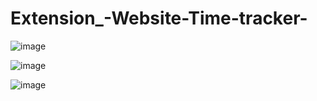 # Extension_-Website-Time-tracker-

![image](https://github.com/anantnipunge/Extension_-Website-Time-tracker-/assets/82041920/31cfd5fd-d9d2-4eb3-bd4d-7346a0114cdb)

![image](https://github.com/anantnipunge/Extension_-Website-Time-tracker-/assets/82041920/429746bd-8d4b-499d-910c-c9a15ac0f282)

![image](https://github.com/anantnipunge/Extension_-Website-Time-tracker-/assets/82041920/f224adb0-f05a-4c08-a3f9-35cef1b7e35b)
